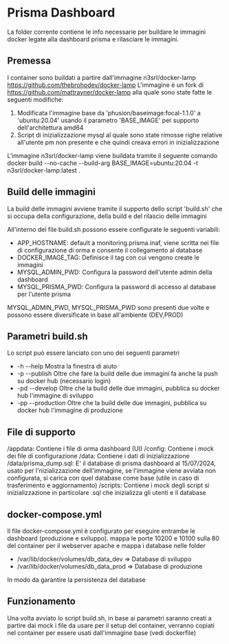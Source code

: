 # Prisma Dashboard

La folder corrente contiene le info necessarie per buildare le immagini docker legate alla dashboard prisma e rilasciare le immagini.

## Premessa
I container sono buildati a partire dall'immagine n3srl/docker-lamp https://github.com/thebrohodev/docker-lamp
L'immagine è un fork di https://github.com/mattrayner/docker-lamp alla quale sono state fatte le seguenti modifiche:
1. Modificata l'immagine base da 'phusion/baseimage:focal-1.1.0' a 'ubuntu:20.04' usando il parametro 'BASE_IMAGE' per supporto dell'architettura amd64
2. Script di inizializzazione mysql al quale sono state rimosse righe relative all'utente pm non presente e che quindi creava errori in inizializzazione

L'immagine n3srl/docker-lamp viene buildata tramite il seguente comando docker build --no-cache --build-arg BASE_IMAGE=ubuntu:20.04 -t n3srl/docker-lamp:latest .

## Build delle immagini
La build delle immagini avviene tramite il supporto dello script 'build.sh' che si occupa della configurazione, della build e del rilascio delle immagini

All'interno del file build.sh possono essere configurate le seguenti variabili:

- APP_HOSTNAME: default a monitoring.prisma.inaf, viene scritta nei file di configurazione di orma e consente il collegamento al database
- DOCKER_IMAGE_TAG: Definisce il tag con cui vengono create le immagini
- MYSQL_ADMIN_PWD: Configura la password dell'utente admin della dashboard
- MYSQL_PRISMA_PWD: Configura la password di accesso al database per l'utente prisma

MYSQL_ADMIN_PWD, MYSQL_PRISMA_PWD sono presenti due volte e possono essere diversificate in base all'ambiente (DEV,PROD)

## Parametri build.sh
Lo script può essere lanciato con uno dei seguenti parametri
- -h --help Mostra la finestra di aiuto
- -p --publish Oltre che fare la build delle due immagini fa anche la push su docker hub (necessario login)
- -pd --develop Oltre che la build delle due immagini, pubblica su docker hub l'immagine di sviluppo
- -pp --production Oltre che la build delle due immagini, pubblica su docker hub l'immagine di produzione

 ## File di supporto
/appdata: Contiene i file di orma dashboard (UI)
/config: Contiene i mock dei file di configurazione
/data: Contiene i dati di inizializzazione 
/data/prisma_dump.sql: E' il database di prisma dashboard al 15/07/2024, usato per l'nizializzazione dell'immagine, se l'immagine viene avviata non configurata, si carica con quel database come base (utile in caso di trasferimento e aggiornamento)
/scripts: Contiene i mock degli script si inizializzazione in particolare .sql che inizializza gli utenti e il database

## docker-compose.yml
Il file docker-compose.yml è configurato per eseguire entrambe le dashboard (produzione e sviluppo). mappa le porte 10200 e 10100 sulla 80 del container per il webserver apache e mappa i database nelle folder 
- /var/lib/docker/volumes/db_data_dev => Database di sviluppo 
- /var/lib/docker/volumes/db_data_prod => Database di produzione

In modo da garantire la persistenza del database

## Funzionamento
Una volta avviato lo script build.sh, in base ai parametri saranno creati a partire dai mock i file da usare per il setup del container, verranno copiati nel container per essere usati dall'immagine base (vedi dockerfile)
